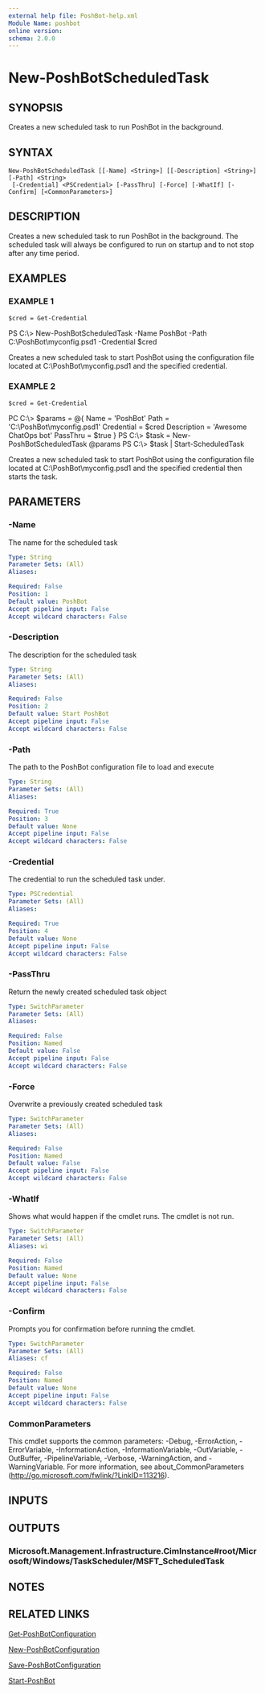 ```yaml
---
external help file: PoshBot-help.xml
Module Name: poshbot
online version:
schema: 2.0.0
---
```


# New-PoshBotScheduledTask

## SYNOPSIS
Creates a new scheduled task to run PoshBot in the background.

## SYNTAX

```
New-PoshBotScheduledTask [[-Name] <String>] [[-Description] <String>] [-Path] <String>
 [-Credential] <PSCredential> [-PassThru] [-Force] [-WhatIf] [-Confirm] [<CommonParameters>]
```

## DESCRIPTION
Creates a new scheduled task to run PoshBot in the background.
The scheduled task will always be configured
to run on startup and to not stop after any time period.

## EXAMPLES

### EXAMPLE 1
```
$cred = Get-Credential
```

PS C:\\\> New-PoshBotScheduledTask -Name PoshBot -Path C:\PoshBot\myconfig.psd1 -Credential $cred

Creates a new scheduled task to start PoshBot using the configuration file located at C:\PoshBot\myconfig.psd1
and the specified credential.

### EXAMPLE 2
```
$cred = Get-Credential
```

PC C:\\\> $params = @{
    Name = 'PoshBot'
    Path = 'C:\PoshBot\myconfig.psd1'
    Credential = $cred
    Description = 'Awesome ChatOps bot'
    PassThru = $true
}
PS C:\\\> $task = New-PoshBotScheduledTask @params
PS C:\\\> $task | Start-ScheduledTask

Creates a new scheduled task to start PoshBot using the configuration file located at C:\PoshBot\myconfig.psd1
and the specified credential then starts the task.

## PARAMETERS

### -Name
The name for the scheduled task

```yaml
Type: String
Parameter Sets: (All)
Aliases:

Required: False
Position: 1
Default value: PoshBot
Accept pipeline input: False
Accept wildcard characters: False
```

### -Description
The description for the scheduled task

```yaml
Type: String
Parameter Sets: (All)
Aliases:

Required: False
Position: 2
Default value: Start PoshBot
Accept pipeline input: False
Accept wildcard characters: False
```

### -Path
The path to the PoshBot configuration file to load and execute

```yaml
Type: String
Parameter Sets: (All)
Aliases:

Required: True
Position: 3
Default value: None
Accept pipeline input: False
Accept wildcard characters: False
```

### -Credential
The credential to run the scheduled task under.

```yaml
Type: PSCredential
Parameter Sets: (All)
Aliases:

Required: True
Position: 4
Default value: None
Accept pipeline input: False
Accept wildcard characters: False
```

### -PassThru
Return the newly created scheduled task object

```yaml
Type: SwitchParameter
Parameter Sets: (All)
Aliases:

Required: False
Position: Named
Default value: False
Accept pipeline input: False
Accept wildcard characters: False
```

### -Force
Overwrite a previously created scheduled task

```yaml
Type: SwitchParameter
Parameter Sets: (All)
Aliases:

Required: False
Position: Named
Default value: False
Accept pipeline input: False
Accept wildcard characters: False
```

### -WhatIf
Shows what would happen if the cmdlet runs.
The cmdlet is not run.

```yaml
Type: SwitchParameter
Parameter Sets: (All)
Aliases: wi

Required: False
Position: Named
Default value: None
Accept pipeline input: False
Accept wildcard characters: False
```

### -Confirm
Prompts you for confirmation before running the cmdlet.

```yaml
Type: SwitchParameter
Parameter Sets: (All)
Aliases: cf

Required: False
Position: Named
Default value: None
Accept pipeline input: False
Accept wildcard characters: False
```

### CommonParameters
This cmdlet supports the common parameters: -Debug, -ErrorAction, -ErrorVariable, -InformationAction, -InformationVariable, -OutVariable, -OutBuffer, -PipelineVariable, -Verbose, -WarningAction, and -WarningVariable.
For more information, see about_CommonParameters (http://go.microsoft.com/fwlink/?LinkID=113216).

## INPUTS

## OUTPUTS

### Microsoft.Management.Infrastructure.CimInstance#root/Microsoft/Windows/TaskScheduler/MSFT_ScheduledTask

## NOTES

## RELATED LINKS

[Get-PoshBotConfiguration]()

[New-PoshBotConfiguration]()

[Save-PoshBotConfiguration]()

[Start-PoshBot]()

